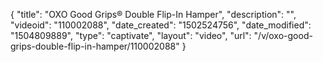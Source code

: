 {
    "title": "OXO Good Grips&reg; Double Flip-In Hamper",
    "description": "",
    "videoid": "110002088",
    "date_created": "1502524756",
    "date_modified": "1504809889",
    "type": "captivate",
    "layout": "video",
    "url": "\/v\/oxo-good-grips-double-flip-in-hamper\/110002088"
}